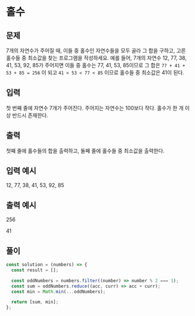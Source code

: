 # 홀수

## 문제

7개의 자연수가 주어질 때, 이들 중 홀수인 자연수들을 모두 골라 그 합을 구하고, 고른 홀수들 중 최소값을 찾는 프로그램을 작성하세요.
예를 들어, 7개의 자연수 12, 77, 38, 41, 53, 92, 85가 주어지면 이들 중 홀수는 77, 41, 53, 85이므로 그 합은 `77 + 41 + 53 + 85 = 256` 이 되고 `41 < 53 < 77 < 85` 이므로 홀수들 중 최소값은 41이 된다.

## 입력

첫 번째 줄에 자연수 7개가 주어진다. 주어지는 자연수는 100보다 작다. 홀수가 한 개 이상 반드시 존재한다.

## 출력

첫째 줄에 홀수들의 합을 출력하고, 둘째 줄에 홀수들 중 최소값을 출력한다.

## 입력 예시

12, 77, 38, 41, 53, 92, 85

## 출력 예시

256

41

## 풀이

```javascript
const solution = (numbers) => {
  const result = [];

  const oddNumbers = numbers.filter((number) => number % 2 === 1);
  const sum = oddNumbers.reduce((acc, curr) => acc + curr);
  const min = Math.min(...oddNumbers);

  return [sum, min];
};
```
